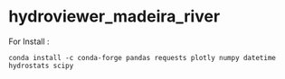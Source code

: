 # hydroviewer_madeira_river

For Install : 

```
conda install -c conda-forge pandas requests plotly numpy datetime hydrostats scipy
```
